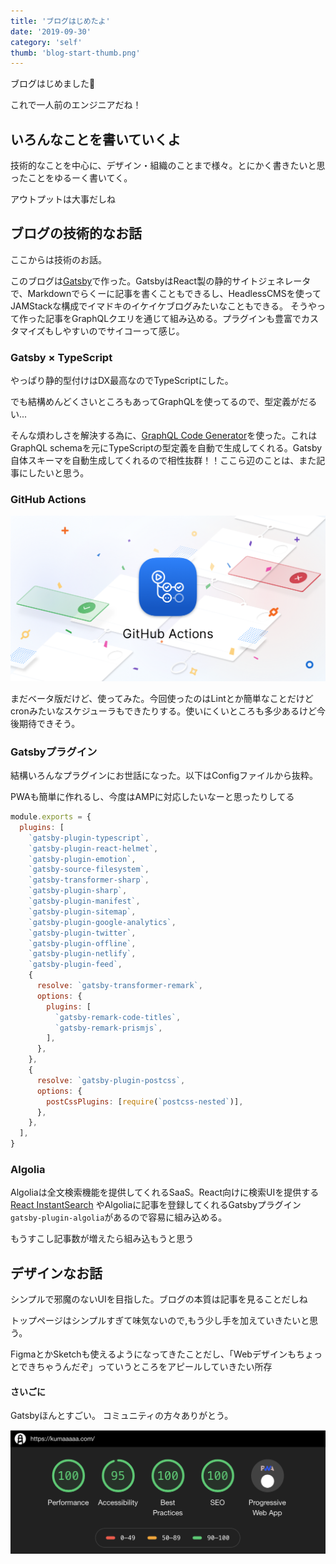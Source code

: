 ```yaml
---
title: 'ブログはじめたよ'
date: '2019-09-30'
category: 'self'
thumb: 'blog-start-thumb.png'
---
```



ブログはじめました🎉

これで一人前のエンジニアだね！

## いろんなことを書いていくよ
技術的なことを中心に、デザイン・組織のことまで様々。とにかく書きたいと思ったことをゆるーく書いてく。

アウトプットは大事だしね

## ブログの技術的なお話
ここからは技術のお話。

このブログは[Gatsby](https://www.gatsbyjs.org/)で作った。GatsbyはReact製の静的サイトジェネレータで、Markdownでらくーに記事を書くこともできるし、HeadlessCMSを使ってJAMStackな構成でイマドキのイケイケブログみたいなこともできる。 そうやって作った記事をGraphQLクエリを通じて組み込める。プラグインも豊富でカスタマイズもしやすいのでサイコーって感じ。

### Gatsby × TypeScript
やっぱり静的型付けはDX最高なのでTypeScriptにした。

でも結構めんどくさいところもあってGraphQLを使ってるので、型定義がだるい...

そんな煩わしさを解決する為に、[GraphQL Code Generator](https://graphql-code-generator.com/)を使った。これはGraphQL schemaを元にTypeScriptの型定義を自動で生成してくれる。Gatsby自体スキーマを自動生成してくれるので相性抜群！！ここら辺のことは、また記事にしたいと思う。

### GitHub Actions
![GitHub Actions](blog-start-github-actions.png)

まだベータ版だけど、使ってみた。今回使ったのはLintとか簡単なことだけどcronみたいなスケジューラもできたりする。使いにくいところも多少あるけど今後期待できそう。


### Gatsbyプラグイン
結構いろんなプラグインにお世話になった。以下はConfigファイルから抜粋。

PWAも簡単に作れるし、今度はAMPに対応したいなーと思ったりしてる
```javascript:title=gatsby-config.js
module.exports = {
  plugins: [
    `gatsby-plugin-typescript`,
    `gatsby-plugin-react-helmet`,
    `gatsby-plugin-emotion`,
    `gatsby-source-filesystem`,
    `gatsby-transformer-sharp`,
    `gatsby-plugin-sharp`,
    `gatsby-plugin-manifest`,
    `gatsby-plugin-sitemap`,
    `gatsby-plugin-google-analytics`,
    `gatsby-plugin-twitter`,
    `gatsby-plugin-offline`,
    `gatsby-plugin-netlify`,
    `gatsby-plugin-feed`,
    {
      resolve: `gatsby-transformer-remark`,
      options: {
        plugins: [
          `gatsby-remark-code-titles`,
          `gatsby-remark-prismjs`,
        ],
      },
    },
    {
      resolve: `gatsby-plugin-postcss`,
      options: {
        postCssPlugins: [require(`postcss-nested`)],
      },
    },
  ],
}

```


### Algolia
Algoliaは全文検索機能を提供してくれるSaaS。React向けに検索UIを提供する[React InstantSearch](https://www.algolia.com/doc/guides/building-search-ui/what-is-instantsearch/react/) やAlgoliaに記事を登録してくれるGatsbyプラグイン`gatsby-plugin-algolia`があるので容易に組み込める。

もうすこし記事数が増えたら組み込もうと思う

## デザインなお話
シンプルで邪魔のないUIを目指した。ブログの本質は記事を見ることだしね

トップページはシンプルすぎて味気ないので,もう少し手を加えていきたいと思う。

FigmaとかSketchも使えるようになってきたことだし、「Webデザインもちょっとできちゃうんだぞ」っていうところをアピールしていきたい所存


#### さいごに
Gatsbyほんとすごい。
コミュニティの方々ありがとう。

![Audits](blog-start-audits.png)
